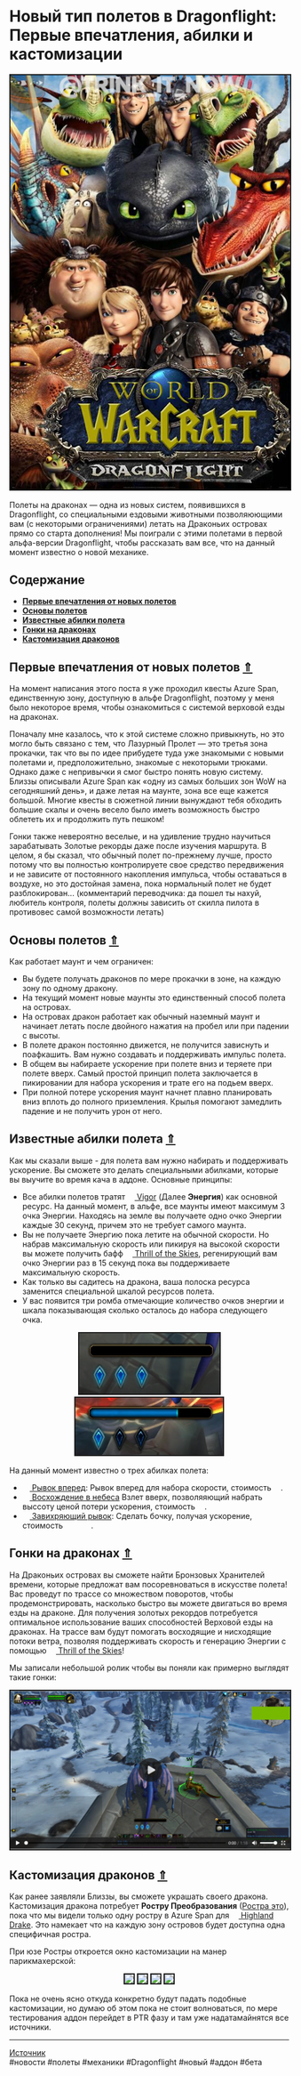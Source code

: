 # Новый тип полетов в Dragonflight: Первые впечатления, абилки и кастомизации

<center>
<img src=https://raw.githubusercontent.com/MagicalCow/TrinkIT-News/main/Assets/WH327680/WH327680-01.jpg float=center border=2>
</center> 

Полеты на драконах — одна из новых систем, появившихся в Dragonflight, со специальными ездовыми животными позволяюющими вам (с некоторыми ограничениями) летать на Драконьих островах прямо со старта дополнения! Мы поиграли с этими полетами в первой альфа-версии Dragonflight, чтобы рассказать вам все, что на данный момент известно о новой механике.

<a name="toc"/>

## Содержание
- **[Первые впечатления от новых полетов](#dragonriding-first-impressions)**
- **[Основы полетов](#dragonriding-basics)**
- **[Известные абилки полета](#known-dragonriding-abilities)**
- **[Гонки на драконах](#dragonriding-races)**
- **[Кастомизация драконов](#dragonriding-customization)**	

<a name="dragonriding-first-impressions"/>

## Первые впечатления от новых полетов [⇑](#toc)
На момент написания этого поста я уже проходил квесты Azure Span, единственную зону, доступную в альфе Dragonflight, поэтому у меня было некоторое время, чтобы ознакомиться с системой верховой езды на драконах.

Поначалу мне казалось, что к этой системе сложно привыкнуть, но это могло быть связано с тем, что Лазурный Пролет — это третья зона прокачки, так что вы по идее прибудете туда уже знакомыми с новыми полетами и, предположительно, знакомые с некоторыми трюками. Однако даже с непривычки я смог быстро понять новую систему. Близзы описывали Azure Span как «одну из самых больших зон WoW на сегодняшний день», и даже летая на маунте, зона все еще кажется большой. Многие квесты в сюжетной линии вынуждают тебя обходить большие скалы и очень весело было иметь возможность быстро облететь их и продолжить путь пешком!

Гонки также невероятно веселые, и на удивление трудно научиться зарабатывать Золотые рекорды даже после изучения маршрута. В целом, я бы сказал, что обычный полет по-прежнему лучше, просто потому что вы полностью контролируете свое средство передвижения и не зависите от постоянного накопления импульса, чтобы оставаться в воздухе, но это достойная замена, пока нормальный полет не будет разблокирован... (комментарий переводчика: да пошел ты нахуй, любитель контроля, полеты должны зависить от скилла пилота в противовес самой возможности летать)

<a name="dragonriding-basics"/>

## Основы полетов [⇑](#toc)
Как работает маунт и чем ограничен:
- Вы будете получать драконов по мере прокачки в зоне, на каждую зону по одному дракону.
- На текущий момент новые маунты это единственный способ полета на островах.
- На островах дракон работает как обычный наземный маунт и начинает летать после двойного нажатия на пробел или при падении с высоты.
- В полете дракон постоянно движется, не получится зависнуть и поафкашить. Вам нужно создавать и поддерживать импульс полета.
- В общем вы набираете ускорение при полете вниз и теряете при полете вверх. Самый простой принцип полета заключается в пикировании для набора ускорения и трате его на подьем вверх.
- При полной потере ускорения маунт начнет плавно планировать вниз вплоть до полного приземления. Крылья помогают замедлить падение и не получить урон от него.

<a name="known-dragonriding-abilities"/>

## Известные абилки полета [⇑](#toc)
Как мы сказали выше - для полета вам нужно набирать и поддерживать ускорение. Вы сможете это делать специальными абилками, которые вы выучите во время кача в аддоне. Основные принципы:
- Все абилки полетов тратят <a href="https://www.wowhead.com/beta/spell=383359"><img src="https://wow.zamimg.com/images/wow/icons/large/ability_dragonriding_vigor01.jpg" width="13" height="13"/> Vigor</a> (Далее **Энергия**) как основной ресурс. На данный момент, в альфе, все маунты имеют максимум 3 очка Энергии. Находясь на земле вы получаете одно очко Энергии каждые 30 секунд, причем это не требует самого маунта.
- Вы не получаете Энергию пока летите на обычной скорости. Но набрав максимальную скорость или пикируя на высокой скорости вы можете получить бафф <a href="https://www.wowhead.com/beta/spell=383366"><img src="https://wow.zamimg.com/images/wow/icons/large/ability_dragonriding_thrilloftheskies01.jpg" width="13" height="13"/> Thrill of the Skies</a>, регенирующий вам очко Энергии раз в 15 секунд пока вы поддерживаете максимальную скорость.
- Как только вы садитесь на дракона, ваша полоска ресурса заменится специальной шкалой ресурсов полета.
- У вас появится три ромба отмечающие количество очков энергии и шкала показывающая сколько осталось до набора следующего очка.

<center>
<img src=https://raw.githubusercontent.com/MagicalCow/TrinkIT-News/main/Assets/WH327680/WH327680-02.png float=center border=2><img src=https://raw.githubusercontent.com/MagicalCow/TrinkIT-News/main/Assets/WH327680/WH327680-03.png float=center border=2>
</center> 

На данный момент известно о трех абилках полета:
- <a href="https://www.wowhead.com/beta/spell=376743"><img src="https://wow.zamimg.com/images/wow/icons/large/inv_icon_wing08b.jpg" width="13" height="13"/> Рывок вперед</a>: Рывок вперед для набора скорости, стоимость <a href="https://www.wowhead.com/beta/spell=383359"><img src="https://wow.zamimg.com/images/wow/icons/large/ability_dragonriding_vigor01.jpg" width="13" height="13"/></a>.
- <a href="https://www.wowhead.com/beta/spell=372610"><img src="https://wow.zamimg.com/images/wow/icons/large/ability_dragonriding_upwardflap01.jpg" width="13" height="13"/> Восхождение в небеса</a> Взлет вверх, позволяяющий набрать выссоту ценой потери ускорения, стоимость <a href="https://www.wowhead.com/beta/spell=383359"><img src="https://wow.zamimg.com/images/wow/icons/large/ability_dragonriding_vigor01.jpg" width="13" height="13"/></a>.
- <a href="https://www.wowhead.com/beta/spell=361584"><img src="https://wow.zamimg.com/images/wow/icons/tiny/ability_dragonriding_barrelroll01.gif" width="13" height="13"/> Завихряющий рывок</a>: Сделать бочку, получая ускорение, стоимость <a href="https://www.wowhead.com/beta/spell=383359"><img src="https://wow.zamimg.com/images/wow/icons/large/ability_dragonriding_vigor01.jpg" width="13" height="13"/></a> <a href="https://www.wowhead.com/beta/spell=383359"><img src="https://wow.zamimg.com/images/wow/icons/large/ability_dragonriding_vigor01.jpg" width="13" height="13"/></a> <a href="https://www.wowhead.com/beta/spell=383359"><img src="https://wow.zamimg.com/images/wow/icons/large/ability_dragonriding_vigor01.jpg" width="13" height="13"/></a>.

<a name="dragonriding-races"/>

## Гонки на драконах [⇑](#toc)
На Драконьих островах вы сможете найти Бронзовых Хранителей времени, которые предложат вам посоревноваться в искусстве полета! Вас проведут по трассе со множеством поворотов, чтобы продемонстрировать, насколько быстро вы можете двигаться во время езды на драконе. Для получения золотых рекордов потребуется оптимальное использование ваших способностей Верховой езды на драконах. На трассе вам будут помогать восходящие и нисходящие потоки ветра, позволяя поддерживать скорость и генерацию Энергии с помощью <a href="https://www.wowhead.com/beta/spell=383366"><img src="https://wow.zamimg.com/images/wow/icons/large/ability_dragonriding_thrilloftheskies01.jpg" width="13" height="13"/> Thrill of the Skies</a>!  

Мы записали небольшой ролик чтобы вы поняли как примерно выглядят такие гонки:
<center>
<a href="https://www.wowhead.com/video-stream/231319-race-time"><img src=https://raw.githubusercontent.com/MagicalCow/TrinkIT-News/main/Assets/WH327680/WH327680-04.png float=center border=2></a>
</center> 
 
<a name="dragonriding-customization"/>

## Кастомизация драконов [⇑](#toc)
Как ранее заявляли Близзы, вы сможете украшать своего дракона. Кастомизация дракона потребует **Ростру Преобразования** ([Ростра это](https://ru.wikipedia.org/wiki/%D0%A0%D0%BE%D1%81%D1%82%D1%80%D0%B0)), пока что мы видели только одну ростру в Azure Span для  <a href="https://www.wowhead.com/beta/item=194705"><img src="https://wow.zamimg.com/images/wow/icons/large/ability_mount_netherdrakeelite.jpg" width="13" height="13"/> Highland Drake</a>. Это намекает что на каждую зону островов будет доступна одна специфичная ростра.  

При юзе Ростры откроется окно кастомизации на манер парикмахерской:
<center>
<img src=https://wow.zamimg.com/uploads/screenshots/normal/1067542.jpg float=center border=2>
<img src=https://wow.zamimg.com/uploads/screenshots/normal/1067543.jpg float=center border=2>
<img src=https://wow.zamimg.com/uploads/screenshots/normal/1067545.jpg float=center border=2>
<img src=https://wow.zamimg.com/uploads/screenshots/normal/1067546.jpg float=center border=2>
</center>  

Пока не очень ясно откуда конкретно будут падать подобные кастомизации, но думаю об этом пока не стоит волноваться, по мере тестирования аддон перейдет в PTR фазу и там уже надатамайнятся все источники.

---
[Источник](https://www.wowhead.com/news/327680)  
#новости #полеты #механики #Dragonflight #новый #аддон #бета